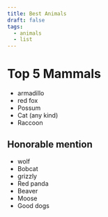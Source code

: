 ```yaml
---
title: Best Animals
draft: false
tags:
  - animals
  - list
---
```

# Top 5 Mammals
* armadillo
* red fox
* Possum
* Cat (any kind)
* Raccoon
## Honorable mention
* wolf
* Bobcat
* grizzly
* Red panda 
* Beaver
* Moose
* Good dogs